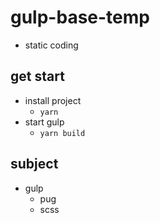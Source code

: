 # gulp-base-temp
- static coding

## get start
- install project
    - `yarn`
- start gulp
    - `yarn build`

## subject
- gulp
    - pug
    - scss